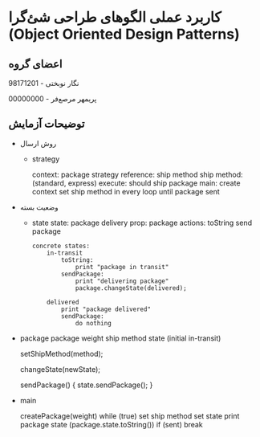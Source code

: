 # کاربرد عملی الگوهای طراحی شئ‌گرا (Object Oriented Design Patterns)

## اعضای گروه

نگار نوبختی - 98171201

پریمهر مرصع‌فر - 00000000

## توضیحات آزمایش

- روش ارسال

  - strategy

    context: package
    strategy reference: ship method
    ship method:
    (standard, express)
    execute: should ship package
    main:
    create context
    set ship method in every loop until package sent

- وضعیت بسته

  - state
    state: package delivery
    prop: package
    actions:
    toString
    send package

        concrete states:
            in-transit
                toString:
                    print "package in transit"
                sendPackage:
                    print "delivering package"
                    package.changeState(delivered);

            delivered
                print "package delivered"
                sendPackage:
                    do nothing

- package
  package weight
  ship method
  state (initial in-transit)

  setShipMethod(method);

  changeState(newState);

  sendPackage() {
  state.sendPackage();
  }

- main

  createPackage(weight)
  while (true)
  set ship method
  set state
  print package state (package.state.toString())
  if (sent)
  break
